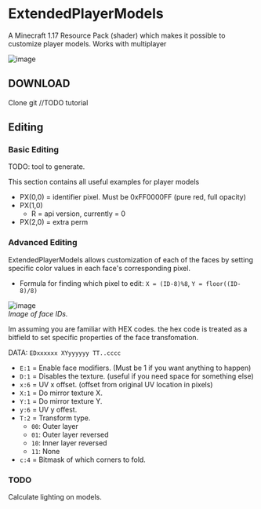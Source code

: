 # ExtendedPlayerModels
A Minecraft 1.17 Resource Pack (shader) which makes it possible to customize player models.
Works with multiplayer

![image](https://user-images.githubusercontent.com/70565775/131851851-0a27216d-7eca-48c3-aa64-cd16b85919a8.png)

## DOWNLOAD
Clone git //TODO tutorial

## Editing
### Basic Editing
TODO: tool to generate.

This section contains all useful examples for player models
- PX(0,0) = identifier pixel. Must be 0xFF0000FF (pure red, full opacity)
- PX(1,0)
  - R = api version, currently = 0
- PX(2,0) = extra perm

### Advanced Editing
ExtendedPlayerModels allows customization of each of the faces by setting specific color values in each face's corresponding pixel.
- Formula for finding which pixel to edit:
  `X = (ID-8)%8`, `Y = floor((ID-8)/8)`

![image](https://user-images.githubusercontent.com/70565775/131866612-79134dc2-6f23-42ef-87c4-96c31977d61d.png)<br/>*Image of face IDs.*

Im assuming you are familiar with HEX codes. the hex code is treated as a bitfield to set specific properties of the face transfomation.

DATA: `EDxxxxxx XYyyyyyy TT..cccc`
- `E:1` = Enable face modifiers. (Must be 1 if you want anything to happen)
- `D:1` = Disables the texture. (useful if you need space for something else)
- `x:6` = UV x offset. (offset from original UV location in pixels)
- `X:1` = Do mirror texture X.
- `Y:1` = Do mirror texture Y.
- `y:6` = UV y offest.
- `T:2` = Transform type.
  - `00`: Outer layer
  - `01`: Outer layer reversed
  - `10`: Inner layer reversed
  - `11`: None
- `c:4` = Bitmask of which corners to fold.


### TODO
Calculate lighting on models.
